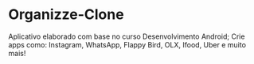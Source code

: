 # Organizze-Clone

Aplicativo elaborado com base no curso Desenvolvimento Android; Crie apps como: Instagram, WhatsApp, Flappy Bird, OLX, Ifood, Uber e muito mais!
